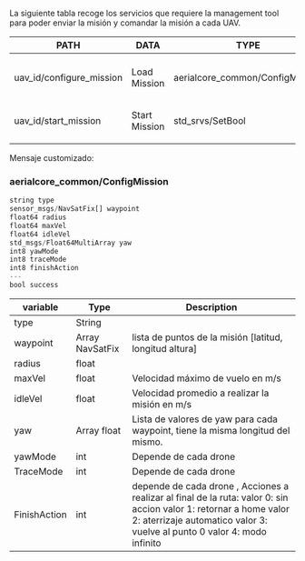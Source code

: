 La siguiente tabla recoge los servicios que requiere la management tool para poder enviar la misión y comandar la misión a cada UAV.

| PATH                     | DATA          | TYPE                            | DESCRIPTION                                       |
| ------------------------ | ------------- | ------------------------------- | ------------------------------------------------- |
| uav_id/configure_mission | Load Mission  | aerialcore_common/ConfigMission | Envío de waypoint y atributos de la misión al UAV |
| uav_id/start_mission     | Start Mission | std_srvs/SetBool                | Señal de despegue de drone                        |
|                          |               |                                 |                                                   |

Mensaje customizado:

### aerialcore_common/ConfigMission

```jsx
string type
sensor_msgs/NavSatFix[] waypoint
float64 radius
float64 maxVel
float64 idleVel
std_msgs/Float64MultiArray yaw
int8 yawMode
int8 traceMode
int8 finishAction
---
bool success
```

| variable     | Type            | Description                                                                                                                                                                                    |
| ------------ | --------------- | ---------------------------------------------------------------------------------------------------------------------------------------------------------------------------------------------- |
| type         | String          |                                                                                                                                                                                                |
| waypoint     | Array NavSatFix | lista de puntos de la misión [latitud, longitud altura]                                                                                                                                        |
| radius       | float           |                                                                                                                                                                                                |
| maxVel       | float           | Velocidad máximo de vuelo en m/s                                                                                                                                                               |
| idleVel      | float           | Velocidad promedio a realizar la misión en m/s                                                                                                                                                 |
| yaw          | Array float     | Lista de valores de yaw para cada waypoint, tiene la misma longitud del mismo.                                                                                                                 |
| yawMode      | int             | Depende de cada drone                                                                                                                                                                          |
| TraceMode    | int             | Depende de cada drone                                                                                                                                                                          |
| FinishAction | int             | depende de cada drone , Acciones a realizar al final de la ruta: valor 0: sin accion valor 1: retornar a home valor 2: aterrizaje automatico valor 3: vuelve al punto 0 valor 4: modo infinito |
